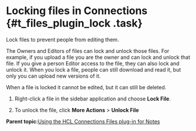 # Locking files in Connections {#t_files_plugin_lock .task}

Lock files to prevent people from editing them.

The Owners and Editors of files can lock and unlock those files. For example, if you upload a file you are the owner and can lock and unlock that file. If you give a person Editor access to the file, they can also lock and unlock it. When you lock a file, people can still download and read it, but only you can upload new versions of it.

When a file is locked it cannot be edited, but it can still be deleted.

1.  Right-click a file in the sidebar application and choose **Lock File**.

2.  To unlock the file, click **More Actions** \> **Unlock File**


**Parent topic:**[Using the HCL Connections Files plug-in for Notes](../../connectors/enduser/c_files_plugin_overview.md)

